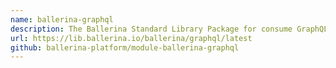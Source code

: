 ```yaml
---
name: ballerina-graphql
description: The Ballerina Standard Library Package for consume GraphQL services.
url: https://lib.ballerina.io/ballerina/graphql/latest
github: ballerina-platform/module-ballerina-graphql
---
```

